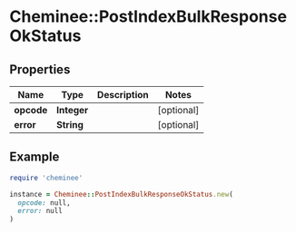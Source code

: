 # Cheminee::PostIndexBulkResponseOkStatus

## Properties

| Name | Type | Description | Notes |
| ---- | ---- | ----------- | ----- |
| **opcode** | **Integer** |  | [optional] |
| **error** | **String** |  | [optional] |

## Example

```ruby
require 'cheminee'

instance = Cheminee::PostIndexBulkResponseOkStatus.new(
  opcode: null,
  error: null
)
```

